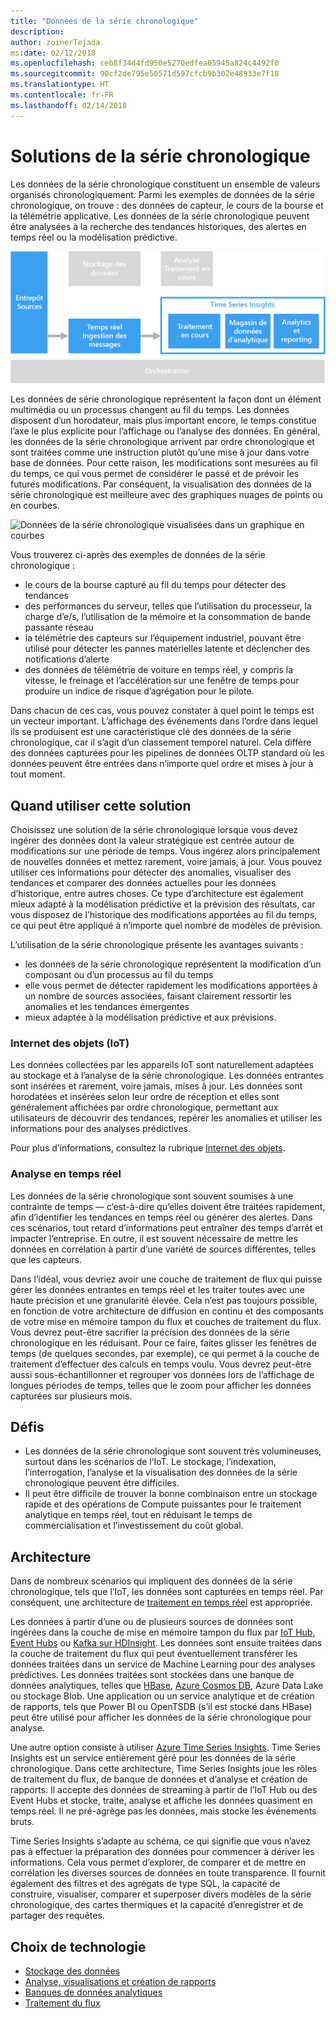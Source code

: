 ```yaml
---
title: "Données de la série chronologique"
description: 
author: zoinerTejada
ms:date: 02/12/2018
ms.openlocfilehash: ceb8f34d4fd950e5270edfea05945a824c4492f0
ms.sourcegitcommit: 90cf2de795e50571d597cfcb9b302e48933e7f18
ms.translationtype: HT
ms.contentlocale: fr-FR
ms.lasthandoff: 02/14/2018
---
```

# <a name="time-series-solutions"></a>Solutions de la série chronologique

Les données de la série chronologique constituent un ensemble de valeurs organisés chronologiquement. Parmi les exemples de données de la série chronologique, on trouve : des données de capteur, le cours de la bourse et la télémétrie applicative. Les données de la série chronologique peuvent être analysées à la recherche des tendances historiques, des alertes en temps réel ou la modélisation prédictive.

![Time Series Insights](./images/time-series-insights.png) 

Les données de série chronologique représentent la façon dont un élément multimédia ou un processus changent au fil du temps. Les données disposent d’un horodateur, mais plus important encore, le temps constitue l’axe le plus explicite pour l’affichage ou l’analyse des données. En général, les données de la série chronologique arrivent par ordre chronologique et sont traitées comme une instruction plutôt qu’une mise à jour dans votre base de données. Pour cette raison, les modifications sont mesurées au fil du temps, ce qui vous permet de considérer le passé et de prévoir les futures modifications. Par conséquent, la visualisation des données de la série chronologique est meilleure avec des graphiques nuages de points ou en courbes.

![Données de la série chronologique visualisées dans un graphique en courbes](./images/time-series-chart.png)

Vous trouverez ci-après des exemples de données de la série chronologique :

- le cours de la bourse capturé au fil du temps pour détecter des tendances
- des performances du serveur, telles que l’utilisation du processeur, la charge d’e/s, l’utilisation de la mémoire et la consommation de bande passante réseau
- la télémétrie des capteurs sur l’équipement industriel, pouvant être utilisé pour détecter les pannes matérielles latente et déclencher des notifications d’alerte
- des données de télémétrie de voiture en temps réel, y compris la vitesse, le freinage et l’accélération sur une fenêtre de temps pour produire un indice de risque d’agrégation pour le pilote.

Dans chacun de ces cas, vous pouvez constater à quel point le temps est un vecteur important. L’affichage des événements dans l’ordre dans lequel ils se produisent est une caractéristique clé des données de la série chronologique, car il s’agit d’un classement temporel naturel. Cela diffère des données capturées pour les pipelines de données OLTP standard où les données peuvent être entrées dans n’importe quel ordre et mises à jour à tout moment.

## <a name="when-to-use-this-solution"></a>Quand utiliser cette solution

Choisissez une solution de la série chronologique lorsque vous devez ingérer des données dont la valeur stratégique est centrée autour de modifications sur une période de temps. Vous ingérez alors principalement de nouvelles données et mettez rarement, voire jamais, à jour. Vous pouvez utiliser ces informations pour détecter des anomalies, visualiser des tendances et comparer des données actuelles pour les données d’historique, entre autres choses. Ce type d’architecture est également mieux adapté à la modélisation prédictive et la prévision des résultats, car vous disposez de l’historique des modifications apportées au fil du temps, ce qui peut être appliqué à n’importe quel nombre de modèles de prévision. 

L’utilisation de la série chronologique présente les avantages suivants :

* les données de la série chronologique représentent la modification d’un composant ou d’un processus au fil du temps
* elle vous permet de détecter rapidement les modifications apportées à un nombre de sources associées, faisant clairement ressortir les anomalies et les tendances émergentes
* mieux adaptée à la modélisation prédictive et aux prévisions.

### <a name="internet-of-things-iot"></a>Internet des objets (IoT)

Les données collectées par les appareils IoT sont naturellement adaptées au stockage et à l’analyse de la série chronologique. Les données entrantes sont insérées et rarement, voire jamais, mises à jour. Les données sont horodatées et insérées selon leur ordre de réception et elles sont généralement affichées par ordre chronologique, permettant aux utilisateurs de découvrir des tendances, repérer les anomalies et utiliser les informations pour des analyses prédictives.

Pour plus d’informations, consultez la rubrique [Internet des objets](../concepts/big-data.md#internet-of-things-iot).

### <a name="real-time-analytics"></a>Analyse en temps réel

Les données de la série chronologique sont souvent soumises à une contrainte de temps &mdash; c’est-à-dire qu’elles doivent être traitées rapidement, afin d’identifier les tendances en temps réel ou générer des alertes. Dans ces scénarios, tout retard d’informations peut entraîner des temps d’arrêt et impacter l’entreprise. En outre, il est souvent nécessaire de mettre les données en corrélation à partir d’une variété de sources différentes, telles que les capteurs.

Dans l’idéal, vous devriez avoir une couche de traitement de flux qui puisse gérer les données entrantes en temps réel et les traiter toutes avec une haute précision et une granularité élevée. Cela n’est pas toujours possible, en fonction de votre architecture de diffusion en continu et des composants de votre mise en mémoire tampon du flux et couches de traitement du flux. Vous devrez peut-être sacrifier la précision des données de la série chronologique en les réduisant. Pour ce faire, faites glisser les fenêtres de temps (de quelques secondes, par exemple), ce qui permet à la couche de traitement d’effectuer des calculs en temps voulu. Vous devrez peut-être aussi sous-échantillonner et regrouper vos données lors de l’affichage de longues périodes de temps, telles que le zoom pour afficher les données capturées sur plusieurs mois.

## <a name="challenges"></a>Défis

* Les données de la série chronologique sont souvent très volumineuses, surtout dans les scénarios de l’IoT. Le stockage, l’indexation, l’interrogation, l’analyse et la visualisation des données de la série chronologique peuvent être difficiles. 
* Il peut être difficile de trouver la bonne combinaison entre un stockage rapide et des opérations de Compute puissantes pour le traitement analytique en temps réel, tout en réduisant le temps de commercialisation et l’investissement du coût global.

## <a name="architecture"></a>Architecture

Dans de nombreux scénarios qui impliquent des données de la série chronologique, tels que l’IoT, les données sont capturées en temps réel. Par conséquent, une architecture de [traitement en temps réel](./real-time-processing.md) est appropriée. 

Les données à partir d’une ou de plusieurs sources de données sont ingérées dans la couche de mise en mémoire tampon du flux par [IoT Hub](/azure/iot-hub/), [Event Hubs](/azure/event-hubs/) ou [Kafka sur HDInsight](/azure/hdinsight/kafka/apache-kafka-introduction). Les données sont ensuite traitées dans la couche de traitement du flux qui peut éventuellement transférer les données traitées dans un service de Machine Learning pour des analyses prédictives. Les données traitées sont stockées dans une banque de données analytiques, telles que [HBase](/azure/hdinsight/hbase/apache-hbase-overview), [Azure Cosmos DB](/azure/cosmos-db/), Azure Data Lake ou stockage Blob. Une application ou un service analytique et de création de rapports, tels que Power BI ou OpenTSDB (s’il est stocké dans HBase) peut être utilisé pour afficher les données de la série chronologique pour analyse.

Une autre option consiste à utiliser [Azure Time Series Insights](/azure/time-series-insights/). Time Series Insights est un service entièrement géré pour les données de la série chronologique. Dans cette architecture, Time Series Insights joue les rôles de traitement du flux, de banque de données et d’analyse et création de rapports. Il accepte des données de streaming à partir de l’IoT Hub ou des Event Hubs et stocke, traite, analyse et affiche les données quasiment en temps réel. Il ne pré-agrège pas les données, mais stocke les événements bruts.

Time Series Insights s’adapte au schéma, ce qui signifie que vous n’avez pas à effectuer la préparation des données pour commencer à dériver les informations. Cela vous permet d’explorer, de comparer et de mettre en corrélation les diverses sources de données en toute transparence. Il fournit également des filtres et des agrégats de type SQL, la capacité de construire, visualiser, comparer et superposer divers modèles de la série chronologique, des cartes thermiques et la capacité d’enregistrer et de partager des requêtes. 

## <a name="technology-choices"></a>Choix de technologie

- [Stockage des données](../technology-choices/data-storage.md)
- [Analyse, visualisations et création de rapports](../technology-choices/analysis-visualizations-reporting.md)
- [Banques de données analytiques](../technology-choices/analytical-data-stores.md)
- [Traitement du flux](../technology-choices/stream-processing.md)